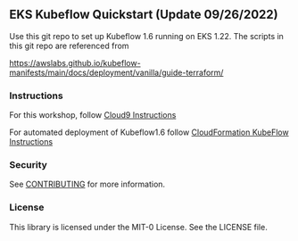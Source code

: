## EKS Kubeflow Quickstart (Update 09/26/2022)

Use this git repo to set up Kubeflow 1.6 running on EKS 1.22. The scripts in this git repo are referenced from 

https://awslabs.github.io/kubeflow-manifests/main/docs/deployment/vanilla/guide-terraform/

### Instructions


For this workshop, follow [Cloud9 Instructions](https://github.com/kalawat1985/eks-kubeflow-cloudformation-quick-start/blob/kubeflow1.6/StepbyStep-Instructions.md#kubeflow-setup-instructions-update-09262022)

For automated deployment of Kubeflow1.6 follow [CloudFormation KubeFlow Instructions](https://github.com/kalawat1985/eks-kubeflow-cloudformation-quick-start/blob/kubeflow1.6/Instructions-CF.md#eks-kubeflow-quickstart-update-09262022)


### Security

See [CONTRIBUTING](CONTRIBUTING.md#security-issue-notifications) for more information.

### License

This library is licensed under the MIT-0 License. See the LICENSE file.
